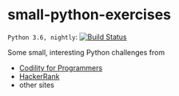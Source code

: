 # small-python-exercises

`Python 3.6, nightly`: [![Build Status](
https://travis-ci.org/kyhau/small-python-exercises.svg?branch=master)](https://travis-ci.org/kyhau/small-python-exercises)

Some small, interesting Python challenges from
- [Codility for Programmers](https://app.codility.com/programmers/)
- [HackerRank](https://www.hackerrank.com)
- other sites
